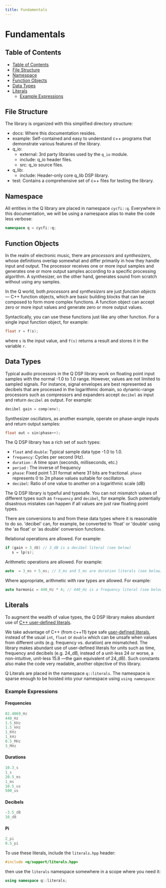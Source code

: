 ```yaml
---
title: Fundamentals
---
```


# Fundamentals

## Table of Contents
- [Table of Contents](#table-of-contents)
- [File Structure](#file-structure)
- [Namespace](#namespace)
- [Function Objects](#function-objects)
- [Data Types](#data-types)
- [Literals](#literals)
  - [Example Expressions](#example-expressions)


## File Structure

The library is organized with this simplified directory structure:

* docs: Where this documentation resides.
* example: Self-contained and easy to understand c++ programs that
   demonstrate various features of the library.
* q_io:
   * external: 3rd party libraries used by the `q_io` module.
   * include: q_io header files.
   * src: q_io source files.
* q_lib:
   * include: Header-only core q_lib DSP library.
* test: Contains a comprehensive set of c++ files for testing the library.

## Namespace

All entities in the Q library are placed in namespace `cycfi::q`. Everywhere
in this documentation, we will be using a namespace alias to make the code
less verbose:

```c++
namespace q = cycfi::q;
```

## Function Objects

In the realm of electronic music, there are *processors* and *synthesizers*, whose definitions overlap somewhat and differ primarily in how they handle input and output. The processor receives one or more input samples and generates one or more output samples according to a specific processing algorithm. A synthesizer, on the other hand, generates sound from scratch without using any samples.

In the Q world, both *processors* and *synthesizers* are just *function objects* — C++ function objects, which are basic building blocks that can be composed to form more complex functions. A function object can accept zero or more input values and generate zero or more output values.

Syntactically, you can use these functions just like any other function. For a single input function object, for example:

```c++
float r = f(s);
```
where `s` is the input value, and `f(s)` returns a result and stores it in the variable `r`.

## Data Types

Typical audio processors in the Q DSP library work on floating point input samples with the normal -1.0 to 1.0 range. However, values are not limited to sampled signals. For instance, signal envelopes are best represented as decibels that are processed in the logarithmic domain, so dynamic-range processors such as compressors and expanders accept `decibel` as input and return `decibel` as output. For example:

```c++
decibel gain = comp(env);
```

Synthesizer oscillators, as another example, operate on phase-angle inputs and return output samples:

```c++
float out = sin(phase++);
```

The Q DSP library has a rich set of such types:

* `float` and `double`: Typical sample data type -1.0 to 1.0.
* `frequency`: Cycles per second (Hz).
* `duration` : A time span (seconds, milliseconds, etc.)
* `period` : The inverse of frequency
* `phase`: Fixed point 1.31 format where 31 bits are fractional. `phase`
  represents 0 to 2π phase values suitable for oscillators.
* `decibel`: Ratio of one value to another on a logarithmic scale (dB)

The Q DSP library is typeful and typesafe. You can not mismatch values of different types such as `frequency` and `decibel`, for example. Such potentially disastrous mistakes can happen if all values are just raw floating point types.

There are conversions to and from these data types where it is reasonable to do so. 'decibel' can, for example, be converted to 'float' or 'double' using the 'as float' or 'as double' conversion functions.

Relational operations are allowed. For example:

```c++
if (gain > 3_dB) // 3_dB is a decibel literal (see below)
   s = lp(s);
```

Arithmetic operations are allowed. For example:
```c++
auto  = 3_ms + 5_ms; // 3_ms and 5_ms are duration literals (see below)
```

Where appropriate, arithmetic with raw types are allowed. For example:

```c++
auto harmonic = 440_Hz * 4; // 440_Hz is a frequency literal (see below)
```

## Literals

To augment the wealth of value types, the Q DSP library makes abundant use of
[C++ user-defined literals][1].

We take advantage of C++ (from c++11) type safe [user-defined literals][1], instead of the usual `int`, `float` or `double` which can be unsafe when values from different units (e.g. frequency vs. duration) are mismatched. The library makes abundant use of user-defined literals for units such as time, frequency and decibels (e.g. 24_dB, instead of a unit-less 24 or worse,
a non-intuitive, unit-less 15.8 —the gain equivalent of 24_dB). Such constants also make the code very readable, another objective of this library.

Q Literals are placed in the namespace `q::literals`. The namespace is sparse enough to be hoisted into your namespace using `using namespace`:

### Example Expressions

#### Frequencies

```c++
82.4069_Hz
440_Hz
1.5_KHz
1.5_kHz
1_KHz
1_kHz
0.5_MHz
3_MHz
```

#### Durations

```c++
10.3_s
1_s
20.5_ms
1_ms
10.5_us
500_us
```

#### Decibels

```c++
-3.5_dB
10_dB
```

#### Pi

```c++
2_pi
0.5_pi
```

To use these literals, include the `literals.hpp` header:

```c++
#include <q/support/literals.hpp>
```

then use the `literals` namespace somewhere in a scope where you need it:

```c++
using namespace q::literals;
```

[1]: http://tinyurl.com/yafvvb6b
